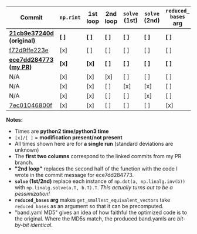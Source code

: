 | Commit                     | `np.rint` | 1st loop | 2nd loop | `solve` (1st) | `solve` (2nd) | `reduced_` `bases` arg | band.yaml MD5 | Time (total)  | Time (`get_`...) |
| ------------               | --------- | -------- | -------- | -------------------- | -------------        | ---                 | ---           | ---           | ---       |
| **[21cb9e37240d](https://github.com/ExpHP/phonopy/commit/21cb9e37240df3d8e7217c428370819424e6eead) (original)** |     **[ ]**   |   **[ ]**    | **[ ]**      |    **[ ]**               |   **[ ]**                |    **[ ]**              | **`4d89ccbf`**    |  **97s\/82s** | **86s\/70s** |
| [f72d9ffe223e](https://github.com/ExpHP/phonopy/commit/f72d9ffe223ea7d01828b4292f1da9f83a72a6b8)              |     [x]   |   [ ]    | [ ]      |    [ ]               |   [ ]                |    [ ]              | `4d89ccbf`    |  37s\/36s | 25s\/25s |
| **[ece7dd284773](https://github.com/ExpHP/phonopy/commit/ece7dd284773250151b59aa01386a88692e9bfeb) ([my PR](https://github.com/atztogo/phonopy/pull/41))** |     **[x]**   |   **[x]**    | **[ ]**      |    **[ ]**               |   **[ ]**                |    **[ ]**              | **`4d89ccbf`**    |  **23s\/22s** | **11s\/11s** |
| N\/A                       |     [x]   |   [x]    | [x]      |    [ ]               |   [ ]                |    [ ]              | `4d89ccbf`    |  22s\/22s | 10s\/10s |
| N\/A                       |     [x]   |   [x]    | [ ]      |    [x]               |   [x]                |    [ ]              | `ecde5f73`    |  26s\/27s | 14s\/16s |
| N\/A                       |     [x]   |   [x]    | [ ]      |    [ ]               |   [x]                |    [ ]              | `4d89ccbf`    |  22s\/24s | 10s\/13s |
| [7ec01046800f](https://github.com/ExpHP/phonopy/commit/7ec01046800faaca76aaa5935c9d54d8281ff258)               |     [x]   |   [x]    | [ ]      |    [ ]               |   [ ]                |    [x]              | `4d89ccbf`    |  17s\/18s | 5.5s\/6.8s |

**Notes:**

* Times are **python2 time\/python3 time**
* `[x]/[ ]` = **modification present/not present**
* All times shown here are for **a single run** (standard deviations are unknown)
* The **first two columns** correspond to the linked commits from my PR branch. 
* **"2nd loop"** replaces the second half of the function with the code I wrote in the commit message for ece7dd284773.
* **`solve` (1st/2nd)** replace each instance of `np.dot(a, np.linalg.inv(b))` with `np.linalg.solve(a.T, b.T).T`. _This actually turns out to be a pessimization!_
* **`reduced_bases` arg** makes `get_smallest_equivalent_vectors` take `reduced_bases` as an argument so that it can be precomputed.
* "band.yaml MD5" gives an idea of how faithful the optimized code is to the original.  Where the MD5s match, the produced band.yamls are _bit-by-bit identical._

